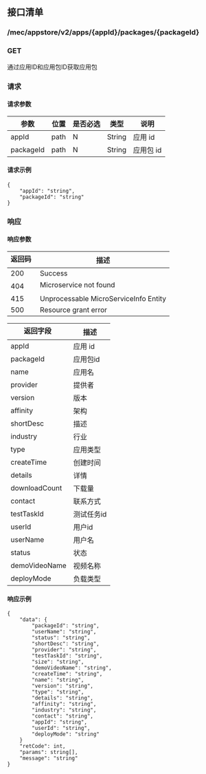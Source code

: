 ## 接口清单

### /mec/appstore/v2/apps/{appId}/packages/{packageId}
###  GET
通过应用ID和应用包ID获取应用包
### 请求
#### 请求参数
|参数 |位置 | 是否必选 | 类型 |说明|
|-----|-----|----|------|-----|
|appId | path |N| String | 应用 id|
|packageId | path |N| String | 应用包 id|

#### 请求示例
```
{
    "appId": "string",
    "packageId": "string"
}
```

### 响应
#### 响应参数
|返回码  |描述|
|-----|-----|
|200 | Success |
|404 | Microservice not found |
|415 | Unprocessable MicroServiceInfo Entity  |
|500 | Resource grant error |

|返回字段  |描述|
|-----|-----|
|appId | 应用 id |
|packageId | 应用包id |
|name | 应用名 |
|provider | 提供者 |
|version | 版本 |
|affinity | 架构 |
|shortDesc | 描述 |
|industry | 行业 |
|type | 应用类型 |
|createTime | 创建时间 |
|details | 详情 |
|downloadCount |下载量 |
|contact | 联系方式 |
|testTaskId | 测试任务id |
|userId | 用户id |
|userName | 用户名 |
|status | 状态 |
|demoVideoName | 视频名称 |
|deployMode | 负载类型 |

#### 响应示例
```
{
    "data": {
        "packageId": "string",
        "userName": "string",
        "status": "string",
        "shortDesc": "string",
        "provider": "string",
        "testTaskId": "string",
        "size": "string",
        "demoVideoName": "string",
        "createTime": "string",
        "name": "string",
        "version": "string",
        "type": "string",
        "details": "string",
        "affinity": "string",
        "industry": "string",
        "contact": "string",
        "appId": "string",
        "userId": "string",
        "deployMode": "string"
    }
    "retCode": int,
    "params": string[],
    "message": "string"
}
```
